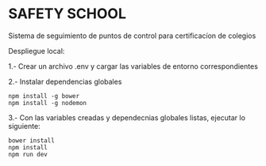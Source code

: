 # SAFETY SCHOOL
Sistema de seguimiento de puntos de control para certificacíon de colegios


Despliegue local:

1.- Crear un archivo .env y cargar las variables de entorno correspondientes 

2.- Instalar dependencias globales
```
npm install -g bower
npm install -g nodemon
```
3.- Con las variables creadas y dependecnias globales listas, ejecutar lo siguiente:

```
bower install
npm install
npm run dev
```
